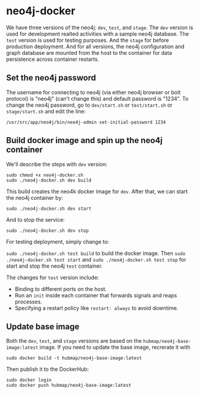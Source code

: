 # neo4j-docker

We have three versions of the neo4j: `dev`, `test`, and `stage`. The `dev` version is used for development realted activities with a sample neo4j database. The `test` version is used for testing purposes. And the `stage` for before production deployment. And for all versions, the neo4j configuration and graph database are mounted from the host to the container for data persistence across container restarts.

## Set the neo4j password

The username for connecting to neo4j (via either neo4j browser or bolt protocol) is "neo4j" (can't change this) and default password is "1234". To change the neo4j password, go to `dev/start.sh` or `test/start.sh` or `stage/start.sh` and edit the line:

````
/usr/src/app/neo4j/bin/neo4j-admin set-initial-password 1234
````

## Build docker image and spin up the neo4j container

We'll describe the steps with `dev` version:

````
sudo chmod +x neo4j-docker.sh
sudo ./neo4j-docker.sh dev build
````

This build creates the neo4k docker image for `dev`. After that, we can start the neo4j container by:

````
sudo ./neo4j-docker.sh dev start
````

And to stop the service:

````
sudo ./neo4j-docker.sh dev stop
````

For testing deployment, simply change to:

`sudo ./neo4j-docker.sh test build` to build the docker image. Then `sudo ./neo4j-docker.sh test start` and `sudo ./neo4j-docker.sh test stop` for start and stop the neo4j `test` container.

The changes for `test` version include:

* Binding to different ports on the host.
* Run an `init` inside each container that forwards signals and reaps processes.
* Specifying a restart policy like `restart: always` to avoid downtime.

## Update base image

Both the `dev`, `test`, and `stage` versions are based on the `hubmap/neo4j-base-image:latest` image. If you need to update the base image, recrerate it with 

````
sudo docker build -t hubmap/neo4j-base-image:latest
````

Then publish it to the DockerHub:

````
sudo docker login
sudo docker push hubmap/neo4j-base-image:latest
````